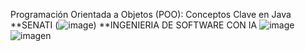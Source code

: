 Programación Orientada a Objetos (POO): Conceptos Clave en Java
**SENATI
(![image](https://encrypted-tbn0.gstatic.com/images?q=tbn:ANd9GcTUkkUzrgcUkVMHMt3isZ0Cn8i2sCLkpwIZyg&s))
**INGENIERIA DE SOFTWARE CON IA
![image](https://github.com/user-attachments/assets/feac3da2-eac8-40a5-9440-aa57c958ded3)
![imagen](https://img.icons8.com/3d-fluency/94/java-coffee-cup-logo.png)
